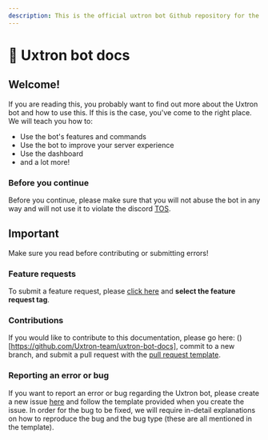 ```yaml
---
description: This is the official uxtron bot Github repository for the Uxtron bot docs.
---
```


# 📘 Uxtron bot docs

## Welcome!

If you are reading this, you probably want to find out more about the Uxtron bot and how to use this. If this is the case, you've come to the right place. We will teach you how to:

* Use the bot's features and commands
* Use the bot to improve your server experience
* Use the dashboard
* and a lot more!

### Before you continue

Before you continue, please make sure that you will not abuse the bot in any way and will not use it to violate the discord [TOS](https://discord.com/guidelines).

## Important

Make sure you read before contributing or submitting errors!

### Feature requests

To submit a feature request, please [click here](https://github.com/Uxtron-team/Uxtron-bot-docs/discussions/new) and **select the feature request tag**.

### Contributions

If you would like to contribute to this documentation, please go here: ()\[https://github.com/Uxtron-team/uxtron-bot-docs], commit to a new branch, and submit a pull request with the [pull request template](https://github.com/Uxtron-team/Uxtron-bot-docs/.github/PULL\_REQUEST\_TEMPLATE/PR\_template.md).

### Reporting an error or bug

If you want to report an error or bug regarding the Uxtron bot, please create a new issue [here](https://github.com/Uxtron-team/Uxtron-bot-docs/issues/new/choose) and follow the template provided when you create the issue. In order for the bug to be fixed, we will require in-detail explanations on how to reproduce the bug and the bug type (these are all mentioned in the template).
